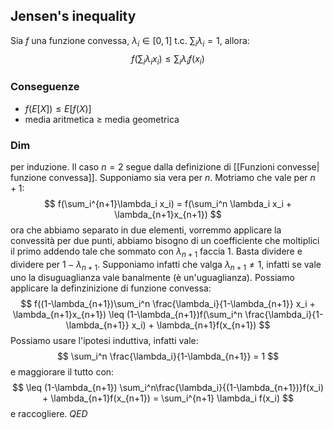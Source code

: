 ## Jensen's inequality
Sia $f$ una funzione convessa, $\lambda_i \in [0,1]$ t.c. $\sum_i \lambda_i = 1$, allora:
$$
f(\sum_i \lambda_ix_i) \leq \sum_i\lambda_if(x_i)
$$
### Conseguenze
- $f(E[X])  \leq E[f(X)]$
- media aritmetica $\geq$ media geometrica

### Dim 
per induzione. Il caso $n=2$ segue dalla definizione di [[Funzioni convesse| funzione convessa]].
Supponiamo sia vera per $n$. Motriamo che vale per $n+1$:
$$
f(\sum_i^{n+1}\lambda_i x_i) = f(\sum_i^n \lambda_i x_i + \lambda_{n+1}x_{n+1})
$$
ora che abbiamo separato in due elementi, vorremmo applicare la convessità per due punti, abbiamo bisogno di un coefficiente che moltiplici il primo addendo tale che sommato con $\lambda_{n+1}$ faccia $1$. Basta dividere e dividere per $1-\lambda_{n+1}$. Supponiamo infatti che valga $\lambda_{n+1} \neq 1$, infatti se vale uno la disuguaglianza vale banalmente (è un'uguaglianza). Possiamo applicare la definzinizione di funzione convessa:
$$
f((1-\lambda_{n+1})\sum_i^n \frac{\lambda_i}{1-\lambda_{n+1}} x_i + \lambda_{n+1}x_{n+1}) \leq (1-\lambda_{n+1})f(\sum_i^n \frac{\lambda_i}{1-\lambda_{n+1}} x_i) + \lambda_{n+1}f(x_{n+1})
$$
Possiamo usare  l'ipotesi induttiva, infatti vale:
$$
\sum_i^n \frac{\lambda_i}{1-\lambda_{n+1}} = 1
$$e maggiorare il tutto con:
$$
\leq (1-\lambda_{n+1}) \sum_i^n\frac{\lambda_i}{(1-\lambda_{n+1})}f(x_i) + \lambda_{n+1}f(x_{n+1}) = \sum_i^{n+1} \lambda_i f(x_i)
$$
e raccogliere. $QED$
